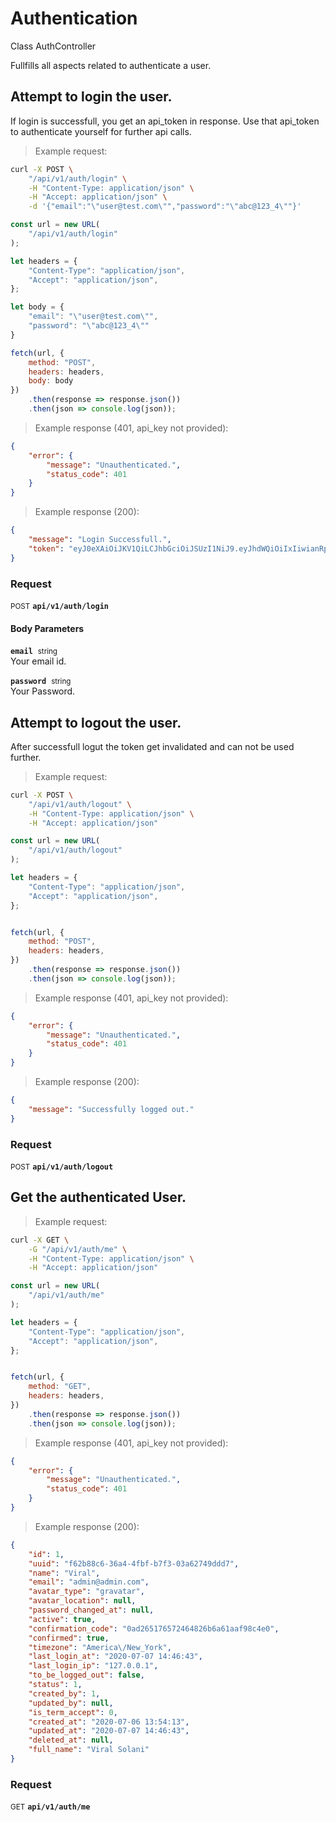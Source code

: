 # Authentication

Class AuthController

Fullfills all aspects related to authenticate a user.

## Attempt to login the user.


If login is successfull, you get an api_token in response. Use that api_token to authenticate yourself for further api calls.

> Example request:

```bash
curl -X POST \
    "/api/v1/auth/login" \
    -H "Content-Type: application/json" \
    -H "Accept: application/json" \
    -d '{"email":"\"user@test.com\"","password":"\"abc@123_4\""}'

```

```javascript
const url = new URL(
    "/api/v1/auth/login"
);

let headers = {
    "Content-Type": "application/json",
    "Accept": "application/json",
};

let body = {
    "email": "\"user@test.com\"",
    "password": "\"abc@123_4\""
}

fetch(url, {
    method: "POST",
    headers: headers,
    body: body
})
    .then(response => response.json())
    .then(json => console.log(json));
```


> Example response (401, api_key not provided):

```json
{
    "error": {
        "message": "Unauthenticated.",
        "status_code": 401
    }
}
```
> Example response (200):

```json
{
    "message": "Login Successfull.",
    "token": "eyJ0eXAiOiJKV1QiLCJhbGciOiJSUzI1NiJ9.eyJhdWQiOiIxIiwianRpIjoiMTc1YjM0YmQ2Y2U5OWE3YTIwMTcxODY4NDcyNjJlOTRiOGYzZTExNTNjN2RhMzA0YzgwM2Q0NmY3YWVmMzRkMDFhZGIxY2JlY2M1YWZjNjUiLCJpYXQiOjE1OTQxOTA5MjksIm5iZiI6MTU5NDE5MDkyOSwiZXhwIjoxNjI1NzI2OTI5LCJzdWIiOiIxIiwic2NvcGVzIjpbXX0.jkoXYrKQ9pV9qB1Kn4jIxBoSKSWYX3SgjFoefxdH9ZzDA2-XPAp7OFt1yHCjrzM3UJFSzd2BLNGQQmK-CE9-IAhz7DGQAnR7HIuTLGA2ze7mTR2BHofZe-KN0b-RXM_rEsDZLp-qX4zPS4hiJK38KCLM39TVPTZ4TcdvfgNwa1yqsAZko-kQ0-yCi4FkGExeogNuZwJ6ZsfQC-mW0QaPTgsDBXk7tXE4pd6kkDxTHSA-fo8-oL16UoFu70IxCQ8njVwpLJ6-Avb3TRtaedPGVeE8qja93Ly6QUnMns5yJSsKGjXRTTS-2vHCzPXcuW1eEQatwhD-ZMnLuLTHfQlSHz3q6Artqzpw9JjRNf3Fx7W2g4yBhs8FF-3nUl1B2nY2_uuPMoRdfFsrnHl4i7C-9cVAWQl34b4OmZyEf41Sqk1qvNnEUV3YJUcyO46iwAgSs2yuZ5fTQxCGVbMBJwfVAjgHBfozp2lqE2BixQwcRrU33H41JAQK3zRNmPuAOeODZisZkSYvdgRwJ5-GDJ0z9oHanrSrH4bfGbD5qPHp8PdE3Yez3UP0UxImDY7lX_d3_8iHbkNkrVDoOcvSOUqvqhjbVyCrnE9WzXBi9_igLZSff3Pwb6shVMnWLfUs9NpDXSDNFpwUm_O2rIhoLAmO78a3uwTxiYmBz1p3TmL0ZW0"
}
```

### Request
<small class="badge badge-black">POST</small>
 **`api/v1/auth/login`**

<h4 class="fancy-heading-panel"><b>Body Parameters</b></h4>
<code><b>email</b></code>&nbsp; <small>string</small>     <br>
    Your email id.

<code><b>password</b></code>&nbsp; <small>string</small>     <br>
    Your Password.



## Attempt to logout the user.


After successfull logut the token get invalidated and can not be used further.

> Example request:

```bash
curl -X POST \
    "/api/v1/auth/logout" \
    -H "Content-Type: application/json" \
    -H "Accept: application/json"
```

```javascript
const url = new URL(
    "/api/v1/auth/logout"
);

let headers = {
    "Content-Type": "application/json",
    "Accept": "application/json",
};


fetch(url, {
    method: "POST",
    headers: headers,
})
    .then(response => response.json())
    .then(json => console.log(json));
```


> Example response (401, api_key not provided):

```json
{
    "error": {
        "message": "Unauthenticated.",
        "status_code": 401
    }
}
```
> Example response (200):

```json
{
    "message": "Successfully logged out."
}
```

### Request
<small class="badge badge-black">POST</small>
 **`api/v1/auth/logout`**



## Get the authenticated User.




> Example request:

```bash
curl -X GET \
    -G "/api/v1/auth/me" \
    -H "Content-Type: application/json" \
    -H "Accept: application/json"
```

```javascript
const url = new URL(
    "/api/v1/auth/me"
);

let headers = {
    "Content-Type": "application/json",
    "Accept": "application/json",
};


fetch(url, {
    method: "GET",
    headers: headers,
})
    .then(response => response.json())
    .then(json => console.log(json));
```


> Example response (401, api_key not provided):

```json
{
    "error": {
        "message": "Unauthenticated.",
        "status_code": 401
    }
}
```
> Example response (200):

```json
{
    "id": 1,
    "uuid": "f62b88c6-36a4-4fbf-b7f3-03a62749ddd7",
    "name": "Viral",
    "email": "admin@admin.com",
    "avatar_type": "gravatar",
    "avatar_location": null,
    "password_changed_at": null,
    "active": true,
    "confirmation_code": "0ad265176572464826b6a61aaf98c4e0",
    "confirmed": true,
    "timezone": "America\/New_York",
    "last_login_at": "2020-07-07 14:46:43",
    "last_login_ip": "127.0.0.1",
    "to_be_logged_out": false,
    "status": 1,
    "created_by": 1,
    "updated_by": null,
    "is_term_accept": 0,
    "created_at": "2020-07-06 13:54:13",
    "updated_at": "2020-07-07 14:46:43",
    "deleted_at": null,
    "full_name": "Viral Solani"
}
```

### Request
<small class="badge badge-green">GET</small>
 **`api/v1/auth/me`**




